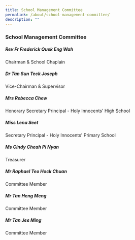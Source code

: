 ```yaml
---
title: School Management Committee
permalink: /about/school-management-committee/
description: ""
---
```

### **School Management Committee**

##### **Rev Fr Frederick Quek Eng Wah**
Chairman & School Chaplain

##### **Dr Tan Sun Teck Joseph**
Vice-Chairman & Supervisor

##### **Mrs Rebecca Chew**
Honorary Secretary
Principal - Holy Innocents' High School

##### **Miss Lena Seet**
Secretary
Principal - Holy Innocents' Primary School

##### **Ms Cindy Cheah Pi Nyan**
Treasurer

##### **Mr Raphael Teo Hock Chuan**
Committee Member

##### **Mr Tan Heng Meng**
Committee Member

##### **Mr Tan Jee Ming**
Committee Member